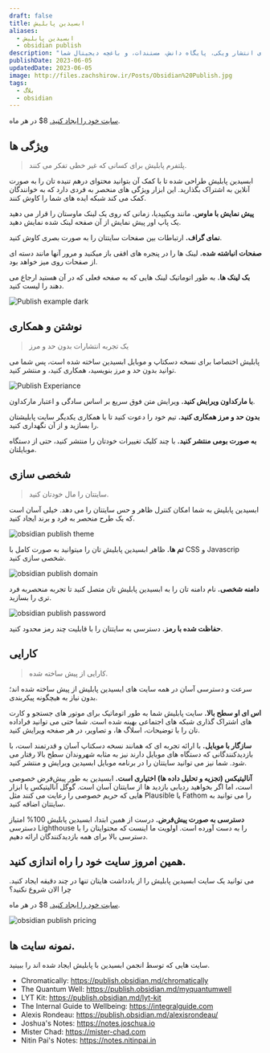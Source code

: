 ```yaml
---
draft: false
title: ابسیدین پابلیش
aliases:
  - ابسیدین پابلیش
  - obsidian publish
description: "برای دانش ات یک خانه در اینترنت بساز. آسان ترین راه برای انتشار ویکی، پایگاه دانش، مستندات، و باغچه دیجیتال شما. "
publishDate: 2023-06-05
updatedDate: 2023-06-05
image: http://files.zachshirow.ir/Posts/Obsidian%20Publish.jpg
tags:
  - بلاگ
  - obsidian
---
```



[سایت خود را ایجاد کنید.](https://obsidian.md/account#mode=signup)
8$ در هر ماه. 

## ویژگی ها 

> پلتفرم پابلیش برای کسانی که غیر خطی تفکر می کنند. 

ابسیدین پابلیش طراحی شده تا با کمک آن بتوانید محتوای درهم تنیده تان را به صورت آنلاین به اشتراک بگذارید. این ابزار ویژگی های منحصر به فردی دارد که به خوانندگان کمک می کند شبکه ایده های شما را کاوش کنند.  

**پیش نمایش با ماوس.** مانند ویکیپدیا، زمانی که روی یک لینک ماوستان را قرار می دهید یک پاپ اور پیش نمایش از آن صفحه لینک شده نمایش دهید. 

**نمای گراف.** ارتباطات بین صفحات سایتتان را به صورت بصری کاوش کنید. 

**صفحات انباشته شده.** لینک ها را در پنجره های افقی باز میکنید و مرور آنها مانند دسته ای از صفحات روی میز خواهد بود. 

**بک لینک ها.** به طور اتوماتیک لینک هایی که به صفحه فعلی که در آن هستید ارجاع می دهند را لیست کنید. 


![Publish example dark](http://files.zachshirow.ir/Posts/publish-example-dark-1.png)

## نوشتن و همکاری

> یک تجربه انتشارات بدون حد و مرز 

پابلیش اختصاصا برای نسخه دسکتاپ و موبایل ابسیدین ساخته شده است، پس شما می توانید بدون حد و مرز بنویسید، همکاری کنید، و منتشر کنید. 

![Publish Experiance](http://files.zachshirow.ir/Posts/publish-experience.png)


**با مارکداون ویرایش کنید.** ویرایش متن فوق سریع بر اساس سادگی و اعتبار مارکداون. 

**بدون حد و مرز همکاری کنید.** تیم خود را دعوت کنید تا با همکاری یکدیگر سایت پابلیشتان را بسازید و از آن نگهداری کنید. 

**به صورت بومی منتشر کنید.** با چند کلیک تغییرات خودتان را منتشر کنید، حتی از دستگاه موبایلتان. 

## شخصی سازی

> سایتتان را مال خودتان کنید. 

ابسیدین پابلیش به شما امکان کنترل ظاهر و حس سایتتان را می دهد. خیلی آسان است که یک طرح منحصر به فرد و برند ایجاد کنید. 

![obsidian publish theme](http://files.zachshirow.ir/Posts/Obsidian_publish_theme.png)

**تم ها.** ظاهر ابسیدین پابلیش تان را میتوانید به صورت کامل با CSS و Javascrip شخصی سازی کنید. 

![obsidian publish domain](http://files.zachshirow.ir/Posts/Obsidian_publish_domain.png)

**دامنه شخصی.** نام دامنه تان را به ابسیدین پابلیش تان متصل کنید تا تجربه منحصربه فرد تری را بسازید.  

![obsidian publish password](http://files.zachshirow.ir/Posts/Obsidian_publish_password.png)

**حفاظت شده با رمز.** دسترسی به سایتتان را با قابلیت چند رمز محدود کنید. 

## کارایی

> کارایی از پیش ساخته شده. 

سرعت و دسترسی آسان در همه سایت های ابسیدین پابلیش از پیش ساخته شده اند؛ بدون نیاز به هیچگونه پیکربندی. 

**اس ای او سطح بالا.** سایت پابلیش شما به طور اتوماتیک برای موتور های جستجو و کارت های اشتراک گذاری شبکه های اجتماعی بهینه شده است. شما حتی می توانید فراداده تان را با توضیحات، اسلاگ ها، و تصاویر، در هر صفحه ویرایش کنید. 

**سازگار با موبایل.** با ارائه تجربه ای که همانند نسخه دسکتاپ آسان و قدرتمند است، با بازدیدکنندگانی که دستگاه های موبایل دارند نیز به مثابه شهروندان سطح بالا رفتار می شود. شما نیز می توانید سایتتان را در برنامه موبایل ابسیدین ویرایش و منتشر کنید. 

**آنالیتیکس (تجزیه و تحلیل داده ها) اختیاری است.** ابسیدین به طور پیش‌فرض خصوصی است، اما اگر بخواهید ردیابی بازدید ها از سایتتان آسان است. گوگل آنالیتیکس یا ابزار هایی که حریم خصوصی را رعایت می کنند مثل Plausible یا Fathom را می توانید به سایتتان اضافه کنید. 

**دسترسی به صورت پیش‌فرض.** درست از همین ابتدا، ابسیدین پابلیش 100% امتیاز دسترسی Lighthouse را به دست آورده است. اولویت ما اینست که محتوایتان را با دسترسی بالا برای همه بازدیدکنندگان ارائه دهیم. 

## همین امروز سایت خود را راه اندازی کنید.

می توانید یک سایت ابسیدین پابلیش را از یادداشت هایتان تنها در چند دقیقه ایجاد کنید. چرا الان شروع نکنید؟ 

[سایت خود را ایجاد کنید.](https://obsidian.md/account#mode=signup)
8$ در هر ماه. 

![obsidian publish pricing](http://files.zachshirow.ir/Posts/obsidian-publish-pricing.png)


## نمونه سایت ها. 
سایت هایی که توسط انجمن ابسیدین با پابلیش ایجاد شده اند را ببینید.  

- Chromatically: https://publish.obsidian.md/chromatically
- The Quantum Well: https://publish.obsidian.md/myquantumwell
- LYT Kit: https://publish.obsidian.md/lyt-kit
- The Internal Guide to Wellbeing: https://integralguide.com
- Alexis Rondeau: https://publish.obsidian.md/alexisrondeau/
- Joshua's Notes: https://notes.joschua.io
- Mister Chad: https://mister-chad.com
- Nitin Pai's Notes: https://notes.nitinpai.in


